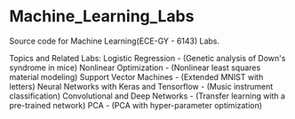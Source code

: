 # Machine_Learning_Labs
Source code for Machine Learning(ECE-GY - 6143) Labs.

Topics and Related Labs: 
     Logistic Regression  -  (Genetic analysis of Down's syndrome in mice)
     Nonlinear Optimization  -  (Nonlinear least squares material modeling)
     Support Vector Machines  -  (Extended MNIST with letters)
     Neural Networks with Keras and Tensorflow  -  (Music instrument classification)
     Convolutional and Deep Networks  -  (Transfer learning with a pre-trained network)
     PCA  -  (PCA with hyper-parameter optimization)
